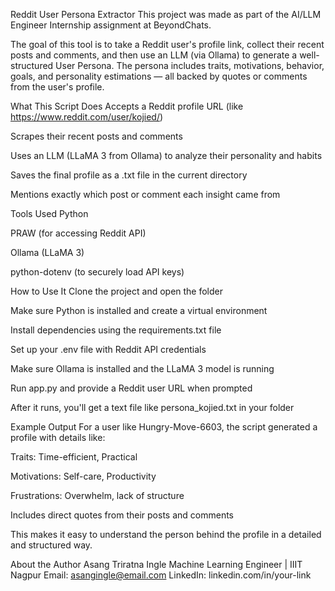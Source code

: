 Reddit User Persona Extractor
This project was made as part of the AI/LLM Engineer Internship assignment at BeyondChats.

The goal of this tool is to take a Reddit user's profile link, collect their recent posts and comments, and then use an LLM (via Ollama) to generate a well-structured User Persona. The persona includes traits, motivations, behavior, goals, and personality estimations — all backed by quotes or comments from the user's profile.

What This Script Does
Accepts a Reddit profile URL (like https://www.reddit.com/user/kojied/)

Scrapes their recent posts and comments

Uses an LLM (LLaMA 3 from Ollama) to analyze their personality and habits

Saves the final profile as a .txt file in the current directory

Mentions exactly which post or comment each insight came from

Tools Used
Python

PRAW (for accessing Reddit API)

Ollama (LLaMA 3)

python-dotenv (to securely load API keys)

How to Use It
Clone the project and open the folder

Make sure Python is installed and create a virtual environment

Install dependencies using the requirements.txt file

Set up your .env file with Reddit API credentials

Make sure Ollama is installed and the LLaMA 3 model is running

Run app.py and provide a Reddit user URL when prompted

After it runs, you'll get a text file like persona_kojied.txt in your folder

Example Output
For a user like Hungry-Move-6603, the script generated a profile with details like:

Traits: Time-efficient, Practical

Motivations: Self-care, Productivity

Frustrations: Overwhelm, lack of structure

Includes direct quotes from their posts and comments

This makes it easy to understand the person behind the profile in a detailed and structured way.

About the Author
Asang Triratna Ingle
Machine Learning Engineer | IIIT Nagpur
Email: asangingle@email.com
LinkedIn: linkedin.com/in/your-link
